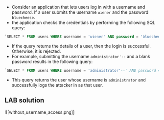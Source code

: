 - Consider an application that lets users log in with a username and password. If a user submits the username `wiener` and the password `bluecheese`.
- the application checks the credentials by performing the following SQL query:
```sql
`SELECT * FROM users WHERE username = 'wiener' AND password = 'bluecheese'`
```

- If the query returns the details of a user, then the login is successful. Otherwise, it is rejected.
- For example, submitting the username `administrator'--` and a blank password results in the following query:
```sql
`SELECT * FROM users WHERE username = 'administrator'--' AND password = ''`
```
- This query returns the user whose username is `administrator` and successfully logs the attacker in as that user.

## LAB solution
![[without_username_access.png]]